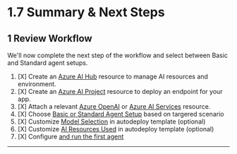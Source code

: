 # 1.7 Summary & Next Steps

## 1 Review Workflow

We'll now complete the next step of the workflow and select between Basic and Standard agent setups.

1. [X] Create an [Azure AI Hub](hhttps://learn.microsoft.com/en-us/azure/ai-studio/how-to/create-azure-ai-resource?tabs=portal) resource to manage AI resources and environment.
1. [X] Create an [Azure AI Project](https://learn.microsoft.com/en-us/azure/ai-studio/how-to/create-projects?tabs=ai-studio) resource to deploy an endpoint for your app.
1. [X] Attach a relevant [Azure OpenAI](https://learn.microsoft.com/en-us/azure/ai-services/openai/overview?context=%2Fazure%2Fai-studio%2Fcontext%2Fcontext) or [Azure AI Services](https://learn.microsoft.com/en-us/azure/ai-services/what-are-ai-services?context=%2Fazure%2Fai-studio%2Fcontext%2Fcontext) resource.
1. [X] Choose [Basic or Standard Agent Setup](https://learn.microsoft.com/en-us/azure/ai-services/agents/quickstart?pivots=programming-language-python-azure#choose-basic-or-standard-agent-setup) based on targered scenario
1. [X] Customize [Model Selection](https://learn.microsoft.com/en-us/azure/ai-services/agents/quickstart?pivots=programming-language-python-azure#optional-model-selection-in-autodeploy-template) in autodeploy template (optional)
1. [X] Customize [AI Resources Used](https://learn.microsoft.com/en-us/azure/ai-services/agents/quickstart?pivots=programming-language-python-azure#optional-use-your-own-resources-during-agent-setup) in autodeploy template (optional)
1. [X] Configure [and run the first agent](https://learn.microsoft.com/en-us/azure/ai-services/agents/quickstart?pivots=programming-language-python-azure#configure-and-run-an-agent)

---
